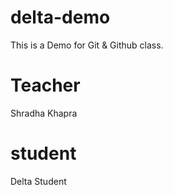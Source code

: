# delta-demo
This is a Demo for Git & Github class.
# Teacher
Shradha Khapra
# student
Delta Student